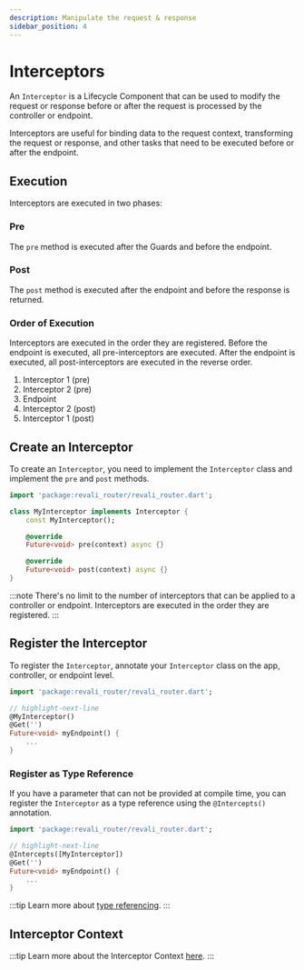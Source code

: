 ```yaml
---
description: Manipulate the request & response
sidebar_position: 4
---
```


# Interceptors

An `Interceptor` is a Lifecycle Component that can be used to modify the request or response before or after the request is processed by the controller or endpoint.

Interceptors are useful for binding data to the request context, transforming the request or response, and other tasks that need to be executed before or after the endpoint.

## Execution

Interceptors are executed in two phases:

### Pre

The `pre` method is executed after the Guards and before the endpoint.

### Post

The `post` method is executed after the endpoint and before the response is returned.

### Order of Execution

Interceptors are executed in the order they are registered. Before the endpoint is executed, all pre-interceptors are executed. After the endpoint is executed, all post-interceptors are executed in the reverse order.

1. Interceptor 1 (pre)
2. Interceptor 2 (pre)
3. Endpoint
4. Interceptor 2 (post)
5. Interceptor 1 (post)

## Create an Interceptor

To create an `Interceptor`, you need to implement the `Interceptor` class and implement the `pre` and `post` methods.

```dart title="lib/components/interceptors/my_interceptor.dart"
import 'package:revali_router/revali_router.dart';

class MyInterceptor implements Interceptor {
    const MyInterceptor();

    @override
    Future<void> pre(context) async {}

    @override
    Future<void> post(context) async {}
}
```

:::note
There's no limit to the number of interceptors that can be applied to a controller or endpoint. Interceptors are executed in the order they are registered.
:::

## Register the Interceptor

To register the `Interceptor`, annotate your `Interceptor` class on the app, controller, or endpoint level.

```dart title="routes/controllers/my_controller.dart"
import 'package:revali_router/revali_router.dart';

// highlight-next-line
@MyInterceptor()
@Get('')
Future<void> myEndpoint() {
    ...
}
```

### Register as Type Reference

If you have a parameter that can not be provided at compile time, you can register the `Interceptor` as a type reference using the `@Intercepts()` annotation.

```dart title="routes/controllers/my_controller.dart"
import 'package:revali_router/revali_router.dart';

// highlight-next-line
@Intercepts([MyInterceptor])
@Get('')
Future<void> myEndpoint() {
    ...
}
```

:::tip
Learn more about [type referencing][type-referencing].
:::

## Interceptor Context

:::tip
Learn more about the Interceptor Context [here][interceptor-context].
:::

[type-referencing]: ../tidbits.md#using-types-in-annotations
[interceptor-context]: ../context/interceptor.md
